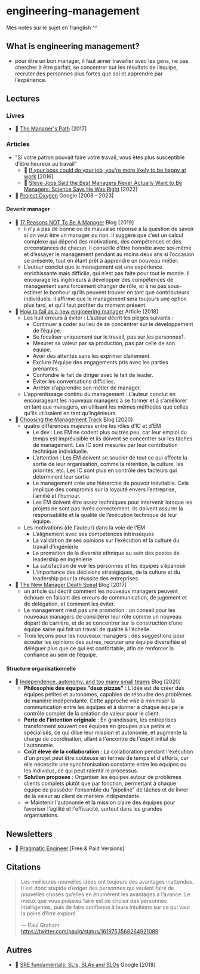 # engineering-management
Mes notes sur le sujet en franglish ^^

## What is engineering management?

- pour être un bon manager, il faut aimer travailler avec les gens, ne pas chercher à être parfait, se concentrer sur les résultats de l’équipe, recruter des personnes plus fortes que soi et apprendre par l’expérience.


## Lectures

### Livres
- 📙 [The Manager's Path](https://www.amazon.fr/-/en/Camille-Fournier/dp/1491973897) [2017]
 
### Articles

- "Si votre patron pouvait faire votre travail, vous êtes plus susceptible d’être heureux au travail"
  - 📖 [If your boss could do your job, you're more likely to be happy at work](https://hbr.org/2016/12/if-your-boss-could-do-your-job-youre-more-likely-to-be-happy-at-work) [2016]
  - 📖 [Steve Jobs Said the Best Managers Never Actually Want to Be Managers. Science Says He Was Right](https://www.inc.com/jeff-haden/37-years-ago-steve-jobs-said-best-managers-never-want-to-be-a-manager-science-says-he-was-right.html) [2022]
- 📖 [Project Oxygen](https://rework.withgoogle.com/blog/the-evolution-of-project-oxygen/) Google [2008 - 2023]

#### Devenir manager
- 📖 [17 Reasons NOT To Be A Manager](https://charity.wtf/2019/09/08/reasons-not-to-be-a-manager/comment-page-1/) Blog [2019]
  - il n’y a pas de bonne ou de mauvaise réponse à la question de savoir si on veut être un manager ou non. Il suggère que c’est un calcul complexe qui dépend des motivations, des compétences et des circonstances de chacun. Il conseille d’être honnête avec soi-même et d’essayer le management pendant au moins deux ans si l’occasion se présente, tout en étant prêt à apprendre un nouveau métier.
  - L’auteur conclut que le management est une expérience enrichissante mais difficile, qui n’est pas faite pour tout le monde. Il encourage les ingénieurs à développer des compétences de management sans forcément changer de rôle, et à ne pas sous-estimer le bonheur qu’ils peuvent trouver en tant que contributeurs individuels. Il affirme que le management sera toujours une option plus tard, et qu’il faut profiter du moment présent.
- 📖 [How to fail as a new engineering manager](https://medium.com/@hashbrown/how-to-fail-as-a-new-engineering-manager-30b5fb617a) Article [2018]
  - Les huit erreurs à éviter : L’auteur décrit les pièges suivants :
    - Continuer à coder au lieu de se concentrer sur le développement de l’équipe.
    - Se focaliser uniquement sur le travail, pas sur les personnes1.
    - Mesurer sa valeur par sa production, pas par celle de son équipe.
    - Avoir des attentes sans les exprimer clairement.
    - Exclure l’équipe des engagements pris avec les parties prenantes.
    - Confondre le fait de diriger avec le fait de leader.
    - Éviter les conversations difficiles.
    - Arrêter d’apprendre son métier de manager.
  - L’apprentissage continu du management : L’auteur conclut en encourageant les nouveaux managers à se former et à s’améliorer en tant que managers, en utilisant les mêmes méthodes que celles qu’ils utilisaient en tant qu’ingénieurs.
- 📖 [Choosing the Management Track](https://blog.danielna.com/choosing-the-management-track/) Blog [2020]
  - quatre différences majeures entre les rôles d’IC et d’EM
    - Le dev : Les EM ne codent plus ou très peu, car leur emploi du temps est imprévisible et ils doivent se concentrer sur les tâches de management. Les IC sont mesurés par leur contribution technique individuelle.
    - L’attention : Les EM doivent se soucier de tout ce qui affecte la sortie de leur organisation, comme la rétention, la culture, les priorités, etc. Les IC sont plus en contrôle des facteurs qui déterminent leur sortie.
    - Le management crée une hiérarchie de pouvoir inévitable. Cela implique des compromis sur la loyauté envers l’entreprise, l’amitié et l’humour.
    - Les EM doivent être assez techniques pour intervenir lorsque les projets ne sont pas livrés correctement. Ils doivent assurer la responsabilité et la qualité de l’exécution technique de leur équipe.
  - Les motivations (de l'auteur) dans la voie de l'EM
    - L’alignement avec ses compétences intrinsèques
    - La validation de ses opinions sur l’exécution et la culture du travail d’ingénierie
    - La promotion de la diversité ethnique au sein des postes de leadership en ingénierie
    - La satisfaction de voir les personnes et les équipes s’épanouir
    - L’importance des décisions stratégiques, de la culture et du leadership pour la réussite des entreprises
- 📖 [The New Manager Death Spiral](https://randsinrepose.com/archives/the-new-manager-death-spiral/) Blog [2017]
  - un article qui décrit comment les nouveaux managers peuvent échouer en faisant des erreurs de communication, de jugement et de délégation, et comment les éviter.
  - Le management n’est pas une promotion : un conseil pour les nouveaux managers de considérer leur rôle comme un nouveau départ de carrière, et de se concentrer sur la construction d’une équipe saine qui fait un travail de qualité à l’échelle.
  - Trois leçons pour les nouveaux managers : des suggestions pour écouter les opinions des autres, recruter une équipe diversifiée et déléguer plus que ce qui est confortable, afin de renforcer la confiance au sein de l’équipe.

#### Structure organisationnelle
- 📖 [Independence, autonomy, and too many small teams](https://kislayverma.com/organizations/independence-autonomy-and-too-many-small-teams/) Blog [2020]
  - **Philosophie des équipes "deux pizzas"** : L'idée est de créer des équipes petites et autonomes, capables de résoudre des problèmes de manière indépendante. Cette approche vise à minimiser la communication entre les équipes et à donner à chaque équipe le contrôle complet de la création de valeur pour le client.
  - **Perte de l'intention originale** : En grandissant, les entreprises transforment souvent ces équipes en groupes plus petits et spécialisés, ce qui dilue leur mission et autonomie, et augmente la charge de coordination, allant à l'encontre de l'esprit initial de l'autonomie.
  - **Coût élevé de la collaboration** : La collaboration pendant l'exécution d'un projet peut être coûteuse en termes de temps et d'efforts, car elle nécessite une synchronisation constante entre les équipes ou les individus, ce qui peut ralentir le processus.
  - **Solution proposée** : Organiser les équipes autour de problèmes clients complets plutôt que par fonction, permettant à chaque équipe de posséder l'ensemble du "pipeline" de tâches et de livrer de la valeur au client de manière indépendante.
  - => Maintenir l'autonomie et la mission claire des équipes pour favoriser l'agilité et l'efficacité, surtout dans les grandes organisations.
  
## Newsletters
- 📧 [Pragmatic Engineer](https://newsletter.pragmaticengineer.com) [Free & Paid Versions]

## Citations

> Les meilleures nouvelles idées ont toujours des avantages inattendus. Il est donc stupide d’exiger des personnes qui veulent faire de nouvelles choses qu’elles en énumèrent les avantages à l’avance. Le mieux que vous puissiez faire est de choisir des personnes intelligentes, puis de faire confiance à leurs intuitions sur ce qui vaut la peine d’être exploré.
>
> — Paul Graham https://twitter.com/paulg/status/1619753568264921089

## Autres
- 📖 [SRE fundamentals: SLIs, SLAs and SLOs](https://cloud.google.com/blog/products/devops-sre/sre-fundamentals-slis-slas-and-slos) Google [2018]
